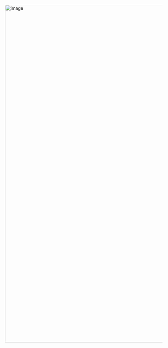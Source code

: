 <img width="1920" height="1080" alt="image" src="https://github.com/user-attachments/assets/01fede72-f460-4cba-b314-f9bfa63df0c2" />

